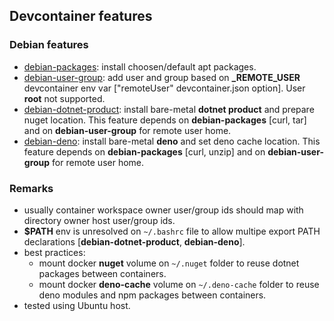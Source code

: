 
## Devcontainer features

### Debian features
- [debian-packages](features/debian-packages): install choosen/default apt packages.
- [debian-user-group](features/debian-user-group): add user and group based on **_REMOTE_USER** devcontainer env var ["remoteUser" devcontainer.json option]. User **root** not supported.
- [debian-dotnet-product](features/debian-dotnet-product): install bare-metal **dotnet product** and prepare nuget location. This feature depends on **debian-packages** [curl, tar] and on **debian-user-group** for remote user home.
- [debian-deno](features/debian-deno): install bare-metal **deno** and set deno cache location. This feature depends on **debian-packages** [curl, unzip] and on **debian-user-group** for remote user home.

### Remarks
- usually container workspace owner user/group ids should map with directory owner host user/group ids.
- **$PATH** env is unresolved on `~/.bashrc` file to allow multipe export PATH declarations [**debian-dotnet-product**, **debian-deno**].
- best practices: 
    - mount docker **nuget** volume on `~/.nuget` folder to reuse dotnet packages between containers.
    - mount docker **deno-cache** volume on `~/.deno-cache` folder to reuse deno modules and npm packages between containers. 
- tested using Ubuntu host.
